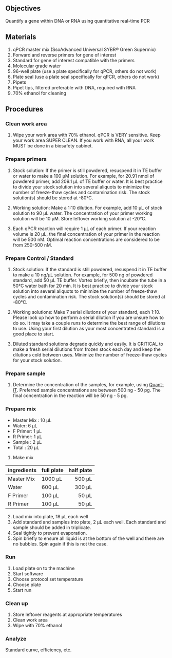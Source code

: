 ## Objectives
Quantify a gene within DNA or RNA using quantitative real-time PCR

## Materials
1. qPCR master mix (SsoAdvanced Universal SYBR® Green Supermix)
2. Forward and reverse primers for gene of interest
3. Standard for gene of interest compatible with the primers
4. Molecular grade water
5. 96-well plate (use a plate specifically for qPCR, others do not work)
6. Plate seal (use a plate seal specifically for qPCR, others do not work)
7. Pipets
8. Pipet tips, filtered preferable with DNA, required with RNA
9. 70% ethanol for cleaning

## Procedures
### Clean work area
1. Wipe your work area with 70% ethanol. qPCR is VERY sensitive. Keep your work area SUPER CLEAN. If you work with RNA, all your work MUST be done in a biosafety cabinet.

### Prepare primers
1. Stock solution: If the primer is still powdered, resuspend it in TE buffer or water to make a 100 µM solution. For example, for 20.91 nmol of powdered primer, add 209.1 µL of TE buffer or water. It is best practice to divide your stock solution into several aliquots to minimize the number of freeze-thaw cycles and contamination risk. The stock solution(s) should be stored at -80°C.

2. Working solution: Make a 1:10 dilution. For example, add 10 µL of stock solution to 90 µL water. The concentration of your primer working solution will be 10 µM. Store leftover working solution at -20°C.

3. Each qPCR reaction will require 1 µL of each primer. If your reaction volume is 20 µL, the final concentration of your primer in the reaction will be 500 nM. Optimal reaction concentrations are considered to be from 250-500 nM.

### Prepare Control / Standard
1. Stock solution: If the standard is still powdered, resuspend it in TE buffer to make a 10 ng/µL solution. For example, for 500 ng of powdered standard, add 50 µL TE buffer. Vortex briefly, then incubate the tube in a 50°C water bath for 20 min. It is best practice to divide your stock solution into several aliquots to minimize the number of freeze-thaw cycles and contamination risk. The stock solution(s) should be stored at -80°C.

2. Working solutions: Make 7 serial dilutions of your standard, each 1:10. Please look up how to perform a serial dilution if you are unsure how to do so. It may take a couple runs to determine the best range of dilutions to use. Using your first dilution as your most concentrated standard is a good place to start.

3. Diluted standard solutions degrade quickly and easily. It is CRITICAL to make a fresh serial dilutions from frozen stock each day and keep the dilutions cold between uses. Minimize the number of freeze-thaw cycles for your stock solution.

### Prepare sample
1. Determine the concentration of the samples, for example, using [Quant-iT](https://github.com/germs-lab/SOPs/blob/master/DNA_SOPs/Quant-iT_dsDNA_Assay.md). Preferred sample concentrations are between 500 ng - 50 pg. The final concentration in the reaction will be 50 ng - 5 pg.

### Prepare mix
* Master Mix : 10 µL
* Water: 6 µL
* F Primer: 1 µL
* R Primer: 1 µL
* Sample : 2 µL
* Total : 20 µL

1. Make mix

| ingredients | full plate | half plate |
| :--------- | --------- | ---------: |  
| Master Mix | 1000 µL | 500 µL |
| Water | 600 µL | 300 µL |
| F Primer | 100 µL | 50 µL |
| R Primer | 100 µL | 50 µL |

2. Load mix into plate, 18 µL each well
3. Add standard and samples into plate, 2 µL each well. Each standard and sample should be added in triplicate.
4. Seal tightly to prevent evaporation.
5. Spin briefly to ensure all liquid is at the bottom of the well and there are no bubbles. Spin again if this is not the case.

### Run
1. Load plate on to the machine
2. Start software
3. Choose protocol set temperature
4. Choose plate
5. Start run

### Clean up
1. Store leftover reagents at appropriate temperatures
2. Clean work area
3. Wipe with 70% ethanol 

### Analyze 
Standard curve, efficiency, etc.
